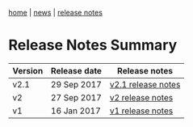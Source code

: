 [home](/home) | [news](/docs/news) | [release notes](/docs/releasenotes)

# Release Notes Summary

Version | Release date | Release notes
---|---|---
v2.1 | 29 Sep 2017 | [v2.1 release notes](/docs/releasenotes/v2.1)
v2 | 27 Sep 2017 | [v2 release notes](/docs/releasenotes/v2)
v1 | 16 Jan 2017 | [v1 release notes](/docs/releasenotes/v1)
